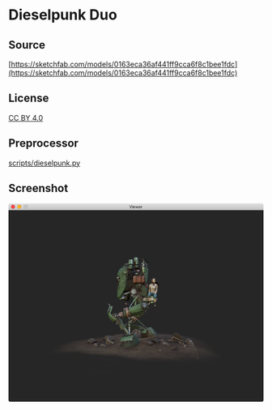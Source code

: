 # Dieselpunk Duo

## Source

[https://sketchfab.com/models/0163eca36af441ff9cca6f8c1bee1fdc](https://sketchfab.com/models/0163eca36af441ff9cca6f8c1bee1fdc)

## License

[CC BY 4.0](https://creativecommons.org/licenses/by/4.0/)

## Preprocessor

[scripts/dieselpunk.py](../../scripts/dieselpunk.py)

## Screenshot

![Screenshot](screenshot.png)
